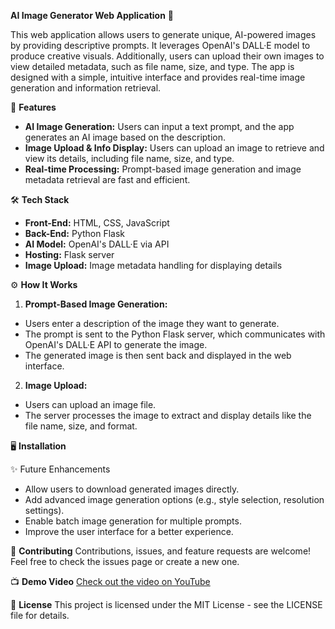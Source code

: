 **AI Image Generator Web Application** 🌟

This web application allows users to generate unique, AI-powered images by providing descriptive prompts. It leverages OpenAI's DALL·E model to produce creative visuals. Additionally, users can upload their own images to view detailed metadata, such as file name, size, and type. The app is designed with a simple, intuitive interface and provides real-time image generation and information retrieval.

🚀 **Features**
- **AI Image Generation:** Users can input a text prompt, and the app generates an AI image based on the description.
- **Image Upload & Info Display:** Users can upload an image to retrieve and view its details, including file name, size, and type.
- **Real-time Processing:** Prompt-based image generation and image metadata retrieval are fast and efficient.

🛠️ **Tech Stack**
- **Front-End:** HTML, CSS, JavaScript
- **Back-End:** Python Flask
- **AI Model:** OpenAI's DALL·E via API
- **Hosting:** Flask server
- **Image Upload:** Image metadata handling for displaying details

⚙️ **How It Works**
1. **Prompt-Based Image Generation:**
- Users enter a description of the image they want to generate.
- The prompt is sent to the Python Flask server, which communicates with OpenAI's DALL·E API to generate the image.
- The generated image is then sent back and displayed in the web interface.

2. **Image Upload:**
- Users can upload an image file.
- The server processes the image to extract and display details like the file name, size, and format.

🖥️ **Installation**

✨ Future Enhancements
- Allow users to download generated images directly.
- Add advanced image generation options (e.g., style selection, resolution settings).
- Enable batch image generation for multiple prompts.
- Improve the user interface for a better experience.
  
🤝 **Contributing**
Contributions, issues, and feature requests are welcome! Feel free to check the issues page or create a new one.

📺 **Demo Video**
[Check out the video on YouTube]((https://youtu.be/AzM_unHGRs8?si=o8OGBw7l9UD83hop))

📄 **License**
This project is licensed under the MIT License - see the LICENSE file for details.



